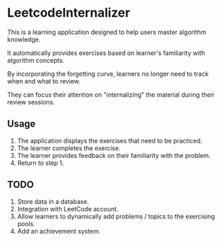 # LeetcodeInternalizer
This is a learning application designed to help users master algorithm knowledge.

It automatically provides exercises based on learner's familiarity with algorithm concepts.

By incorporating the forgetting curve, learners no longer need to track when and what to review.

They can focus their attention on "internalizing" the material during their review sessions.

## Usage
1. The application displays the exercises that need to be practiced.
2. The learner completes the exercise.
3. The learner provides feedback on their familiarity with the problem.
4. Return to step 1.

## TODO
1. Store data in a database.
1. Integration with LeetCode account.
2. Allow learners to dynamically add problems / topics to the exercising pools.
3. Add an achievement system.
